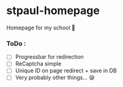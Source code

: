 # stpaul-homepage
Homepage for my school 🙂

### ToDo :
+ [ ] Progressbar for redirection
+ [ ] ReCaptcha simple
+ [ ] Unique ID on page redirect + save in DB
+ [ ] Very probably other things… 😪
